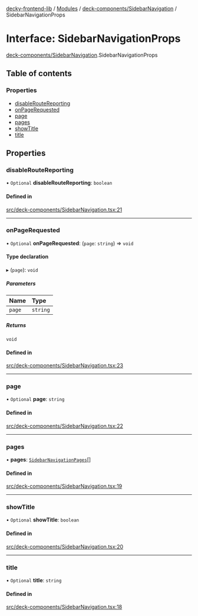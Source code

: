 [decky-frontend-lib](../README.md) / [Modules](../modules.md) / [deck-components/SidebarNavigation](../modules/deck_components_SidebarNavigation.md) / SidebarNavigationProps

# Interface: SidebarNavigationProps

[deck-components/SidebarNavigation](../modules/deck_components_SidebarNavigation.md).SidebarNavigationProps

## Table of contents

### Properties

- [disableRouteReporting](deck_components_SidebarNavigation.SidebarNavigationProps.md#disableroutereporting)
- [onPageRequested](deck_components_SidebarNavigation.SidebarNavigationProps.md#onpagerequested)
- [page](deck_components_SidebarNavigation.SidebarNavigationProps.md#page)
- [pages](deck_components_SidebarNavigation.SidebarNavigationProps.md#pages)
- [showTitle](deck_components_SidebarNavigation.SidebarNavigationProps.md#showtitle)
- [title](deck_components_SidebarNavigation.SidebarNavigationProps.md#title)

## Properties

### disableRouteReporting

• `Optional` **disableRouteReporting**: `boolean`

#### Defined in

[src/deck-components/SidebarNavigation.tsx:21](https://github.com/SteamDeckHomebrew/decky-frontend-lib/blob/abbd3cd/src/deck-components/SidebarNavigation.tsx#L21)

___

### onPageRequested

• `Optional` **onPageRequested**: (`page`: `string`) => `void`

#### Type declaration

▸ (`page`): `void`

##### Parameters

| Name | Type |
| :------ | :------ |
| `page` | `string` |

##### Returns

`void`

#### Defined in

[src/deck-components/SidebarNavigation.tsx:23](https://github.com/SteamDeckHomebrew/decky-frontend-lib/blob/abbd3cd/src/deck-components/SidebarNavigation.tsx#L23)

___

### page

• `Optional` **page**: `string`

#### Defined in

[src/deck-components/SidebarNavigation.tsx:22](https://github.com/SteamDeckHomebrew/decky-frontend-lib/blob/abbd3cd/src/deck-components/SidebarNavigation.tsx#L22)

___

### pages

• **pages**: [`SidebarNavigationPages`](deck_components_SidebarNavigation.SidebarNavigationPages.md)[]

#### Defined in

[src/deck-components/SidebarNavigation.tsx:19](https://github.com/SteamDeckHomebrew/decky-frontend-lib/blob/abbd3cd/src/deck-components/SidebarNavigation.tsx#L19)

___

### showTitle

• `Optional` **showTitle**: `boolean`

#### Defined in

[src/deck-components/SidebarNavigation.tsx:20](https://github.com/SteamDeckHomebrew/decky-frontend-lib/blob/abbd3cd/src/deck-components/SidebarNavigation.tsx#L20)

___

### title

• `Optional` **title**: `string`

#### Defined in

[src/deck-components/SidebarNavigation.tsx:18](https://github.com/SteamDeckHomebrew/decky-frontend-lib/blob/abbd3cd/src/deck-components/SidebarNavigation.tsx#L18)
